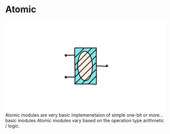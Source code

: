 # Atomic
![Atomic LOGO](Assets/Pics/Atomic.png)
Atomic modules are very basic implemenetaion of simple one-bit or more... basic modules
Atomic modules vary based on the operation type arithmetic / logic.
